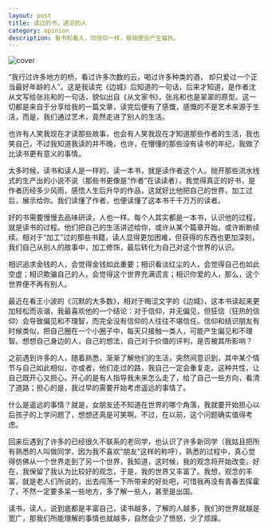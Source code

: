 ```yaml
---
layout: post
title: 读过的书，遇见的人
category: opinion
description: 看书和看人，同信仰一样，极端便会产生偏执。
---
```


![cover](http://img.hb.aicdn.com/9c55963ce1778a238f5bf23ddc1f663f4ec43e08fe64-OgcChm_fw658)

“我行过许多地方的桥，看过许多次数的云，喝过许多种类的酒， 却只爱过一个正当最好年龄的人”。这是我读完《边城》后知道的一句话，后来才知道，是作者沈从文写给张兆和的一句话，貌似出自《从文家书》，张兆和也是翠翠的原型。这一切都是来自于分享给我的一篇文章，读完后便有了感慨，感慨的不是艺术来源于生活，而是，我们通过艺术，竟然走进了别人的生活。

也许有人笑我现在才读那些故事，也会有人笑我现在才知道那些作者的生活，我也笑自己，不过我知道我读的并不晚，也许，在懵懂的那些没有读书的年纪，我做了比读书更有意义的事情。

太多时候，读书和读人是一样的，读一本书，就是读作者这个人。抛开那些流水线式的生产出的小说不说（那些书更像是“作者”在读读者），我觉得真正的好书，是作者历经多少风雨，感悟人生后升华的作品，这就好比他把自己的世界，加工过后，展示给你。我们读懂了作者，也便读懂了这本书千千万万的读者。

好的书需要慢慢去品味研读，人也一样。每个人其实都是一本书，认识他的过程，就是读书的过程。他们把自己的生活讲述给你，或许从某个篇章开始，或许断断续续。相对于“加工”过的那些书籍，读人显得更加困难，但获得的东西也更加深刻，我们自己从别人的故事中，加工修饰，最后转化为自己对这个世界的认识。

相识追求金钱的人，会觉得金钱如此重要；相识看淡红尘的人，会觉得自己也如此空虚；相识欺骗自己的人，会觉得这个世界充满谎言；相识你爱的人，那么，这个世界便不再有别人。

最近在看王小波的《沉默的大多数》，相对于晦涩文字的《边城》，这本书读起来更加轻松而诙谐，我最喜欢他的一个结论：对于信仰，并无偏见，但狂信（狂热的信仰）会导致偏见和不理智，而完全没有信仰的人往往不堪信任。信仰和结识朋友有时候类似，把自己圈在一个小圈子中，每天只接触一类人，可能产生偏见和不理智。想想自己身边的人，自己的想法，自己对于价值的评判，是否被其所影响？

之前遇到许多的人，随着熟悉，渐渐了解他们的生活，突然间意识到，其中某个情节与自己如此相似，亦或者，他们走过的路，我自己一定会重复走。这种共性，让自己既开心又担心。开心的是有人指导我未来怎么走了，给了自己一些方向，看清了道路；担心的是，我过早的需要开始考虑遥远的事情了。

什么是遥远的事情？就是，女朋友还不知道在世界的哪个角落，我就要开始担心以后孩子的上学问题了，想想还真是可笑啊。不过，在以前，这个问题确实值得考虑。

回来后遇到了许多的已经很久不联系的老同学，也认识了许多新同学（我姑且把所有熟悉的人叫做同学，因为我不喜欢“朋友”这样的称呼），熟悉的过程中，真心觉得仿佛从一个世界走到了另一个世界，我知道，这时候，我的观念将开始改变。好在，我保留了我认为比较好的观念，于是，我的世界又丰富了。我想，观念的丰富，就是老人们所说的，出去闯荡一下所带来的好处吧，可惜我再没有青春去挥霍了，不然一定要多呆一些地方，多了解一些人，甚至是出国。

读书，读人，说到底都是丰富自己，读书越多，了解的人越多，我们的世界就越是宽广，那我们所能理解的事情也就越多，自然会少了愤怒，少了烦躁。